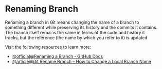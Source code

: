 # Renaming Branch

Renaming a branch in Git means changing the name of a branch to something different while preserving its history and the commits it contains. The branch itself remains the same in terms of the code and history it tracks, but the reference (the name by which you refer to it) is updated

Visit the following resources to learn more:

- [@official@Renaming a Branch - GitHub Docs](https://docs.github.com/github/administering-a-repository/renaming-a-branch)
- [@article@Git Rename Branch – How to Change a Local Branch Name](https://www.freecodecamp.org/news/git-rename-branch-how-to-change-a-local-branch-name/)
